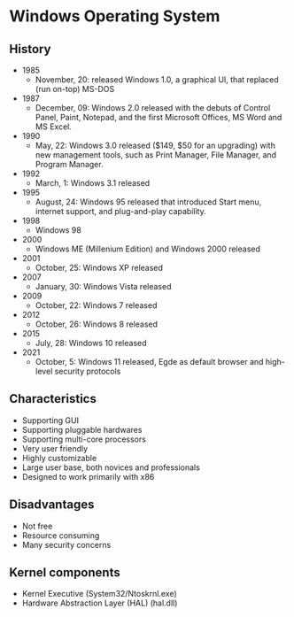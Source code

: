 # Windows Operating System

## History

- 1985
  - November, 20: released Windows 1.0, a graphical UI, that replaced (run on-top) MS-DOS
- 1987
  - December, 09: Windows 2.0 released with the debuts of Control Panel, Paint, Notepad, and the first Microsoft Offices, MS Word and MS Excel.
- 1990
  - May, 22: Windows 3.0 released ($149, $50 for an upgrading) with new management tools, such as Print Manager, File Manager, and Program Manager.
- 1992
  - March, 1: Windows 3.1 released
- 1995
  - August, 24: Windows 95 released that introduced Start menu, internet support, and plug-and-play capability.
- 1998
  - Windows 98
- 2000
  - Windows ME (Millenium Edition) and Windows 2000 released
- 2001
  - October, 25: Windows XP released
- 2007
  - January, 30: Windows Vista released
- 2009
  - October, 22: Windows 7 released
- 2012
  - October, 26: Windows 8 released
- 2015
  - July, 28: Windows 10 released
- 2021
  - October, 5: Windows 11 released, Egde as default browser and high-level security protocols

## Characteristics

- Supporting GUI
- Supporting pluggable hardwares
- Supporting multi-core processors
- Very user friendly
- Highly customizable
- Large user base, both novices and professionals
- Designed to work primarily with x86

## Disadvantages

- Not free
- Resource consuming
- Many security concerns

## Kernel components

- Kernel Executive (System32/Ntoskrnl.exe)
- Hardware Abstraction Layer (HAL) (hal.dll)